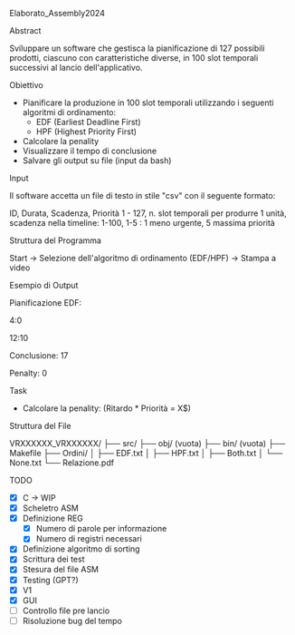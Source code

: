 Elaborato_Assembly2024

Abstract

Sviluppare un software che gestisca la pianificazione di 127 possibili prodotti, ciascuno con caratteristiche diverse, in 100 slot temporali successivi al lancio dell'applicativo.

Obiettivo

- Pianificare la produzione in 100 slot temporali utilizzando i seguenti algoritmi di ordinamento:
  - EDF (Earliest Deadline First)
  - HPF (Highest Priority First)
- Calcolare la penality
- Visualizzare il tempo di conclusione
- Salvare gli output su file (input da bash)

Input

Il software accetta un file di testo in stile "csv" con il seguente formato:

ID, Durata, Scadenza, Priorità
1 - 127, n. slot temporali per produrre 1 unità, scadenza nella timeline: 1-100, 1-5 : 1 meno urgente, 5 massima priorità

Struttura del Programma

Start → Selezione dell'algoritmo di ordinamento (EDF/HPF) → Stampa a video

Esempio di Output

Pianificazione EDF:

4:0

12:10

Conclusione: 17

Penalty: 0

Task

- Calcolare la penality: (Ritardo * Priorità = X$)

Struttura del File

VRXXXXXX_VRXXXXXX/
├── src/
├── obj/ (vuota)
├── bin/ (vuota)
├── Makefile
├── Ordini/
│   ├── EDF.txt
│   ├── HPF.txt
│   ├── Both.txt
│   └── None.txt
└── Relazione.pdf

TODO

- [X] C → WIP
- [X] Scheletro ASM
- [X] Definizione REG
  - [X] Numero di parole per informazione
  - [X] Numero di registri necessari
- [X] Definizione algoritmo di sorting
- [X] Scrittura dei test
- [X] Stesura del file ASM
- [X] Testing (GPT?)
- [X] V1
- [X] GUI
- [ ] Controllo file pre lancio
- [ ] Risoluzione bug del tempo